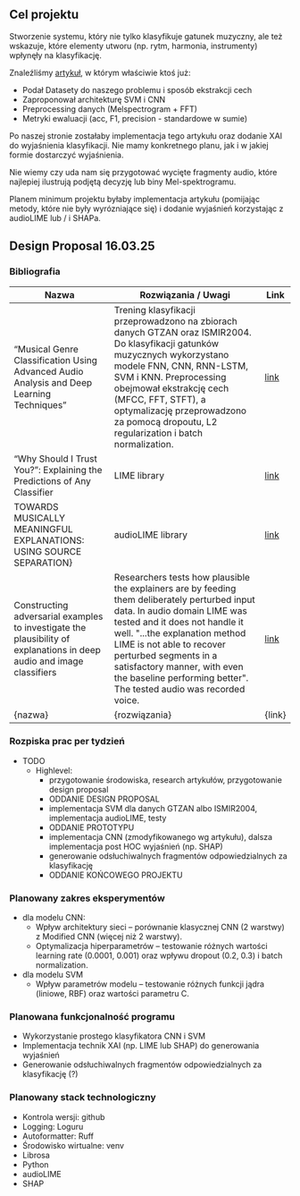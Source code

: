 
## Cel projektu
Stworzenie systemu, który nie tylko klasyfikuje gatunek muzyczny, ale też wskazuje, które elementy utworu (np. rytm, harmonia, instrumenty) wpłynęły na klasyfikację.

Znaleźliśmy [artykuł](https://ieeexplore.ieee.org/stamp/stamp.jsp?arnumber=10605044), w którym właściwie ktoś już:
- Podał Datasety do naszego problemu i sposób ekstrakcji cech
- Zaproponował architekturę SVM i CNN
- Preprocessing danych (Melspectrogram + FFT)
- Metryki ewaluacji (acc, F1, precision - standardowe w sumie)

Po naszej stronie zostałaby implementacja tego artykułu oraz dodanie XAI do wyjaśnienia klasyfikacji.
Nie mamy konkretnego planu, jak i w jakiej formie dostarczyć wyjaśnienia.

Nie wiemy czy uda nam się przygotować wycięte fragmenty audio, które najlepiej ilustrują podjętą decyzję lub biny Mel-spektrogramu.

Planem minimum projektu byłaby implementacja artykułu (pomijając metody, które nie były wyrózniające się) i dodanie wyjaśnień korzystając z audioLIME lub / i SHAPa.

## Design Proposal **16.03.25**

### Bibliografia

| Nazwa         | Rozwiązania / Uwagi         | Link |
| ------------- | ------------- |------|
| “Musical Genre Classification Using Advanced Audio Analysis and Deep Learning Techniques”   | Trening klasyfikacji przeprowadzono na zbiorach danych GTZAN oraz ISMIR2004. Do klasyfikacji gatunków muzycznych wykorzystano modele FNN, CNN, RNN-LSTM, SVM i KNN. Preprocessing obejmował ekstrakcję cech (MFCC, FFT, STFT), a optymalizację przeprowadzono za pomocą dropoutu, L2 regularization i batch normalization.| [link](https://ieeexplore.ieee.org/stamp/stamp.jsp?arnumber=10605044) |
| “Why Should I Trust You?”: Explaining the Predictions of Any Classifier  | LIME library  | [link](https://arxiv.org/pdf/1602.04938) |
| TOWARDS MUSICALLY MEANINGFUL EXPLANATIONS: USING SOURCE SEPARATION}  | audioLIME library  | [link](https://arxiv.org/pdf/2009.02051) |
| Constructing adversarial examples to investigate the plausibility of explanations in deep audio and image classifiers  | Researchers tests how plausible the explainers are by feeding them deliberately  perturbed input data. In audio domain LIME was tested and it does not handle it well. "...the explanation method LIME is not able to recover perturbed segments in a satisfactory manner, with even the baseline performing better". The tested audio was recorded voice.  | [link](https://link.springer.com/article/10.1007/s00521-022-07918-7#notes) |
| {nazwa}  | {rozwiązania}  | {link} |




### Rozpiska prac per tydzień
- TODO
    - Highlevel:
		- przygotowanie środowiska, research artykułów, przygotowanie design proposal
		- ODDANIE DESIGN PROPOSAL
		- implementacja SVM dla danych GTZAN albo ISMIR2004, implementacja audioLIME, testy
		- ODDANIE PROTOTYPU
		- implementacja CNN (zmodyfikowanego wg artykułu), dalsza implementacja post HOC wyjaśnień (np. SHAP)
		- generowanie odsłuchiwalnych fragmentów odpowiedzialnych za klasyfikację
		- ODDANIE KOŃCOWEGO PROJEKTU

### Planowany zakres eksperymentów
- dla modelu CNN:
	- Wpływ architektury sieci – porównanie klasycznej CNN (2 warstwy) z Modified CNN (więcej niż 2 warstwy).
	- Optymalizacja hiperparametrów – testowanie różnych wartości learning rate (0.0001, 0.001) oraz wpływu dropout (0.2, 0.3) i batch normalization.
- dla modelu SVM
	- Wpływ parametrów modelu – testowanie różnych funkcji jądra (liniowe, RBF) oraz wartości parametru C.
		
### Planowana funkcjonalność programu
- Wykorzystanie prostego klasyfikatora CNN i SVM
- Implementacja technik XAI (np. LIME lub SHAP) do generowania wyjaśnień
- Generowanie odsłuchiwalnych fragmentów odpowiedzialnych za klasyfikację (?)

### Planowany stack technologiczny
- Kontrola wersji: github
- Logging: Loguru
- Autoformatter: Ruff
- Środowisko wirtualne: venv
- Librosa
- Python
- audioLIME
- SHAP



